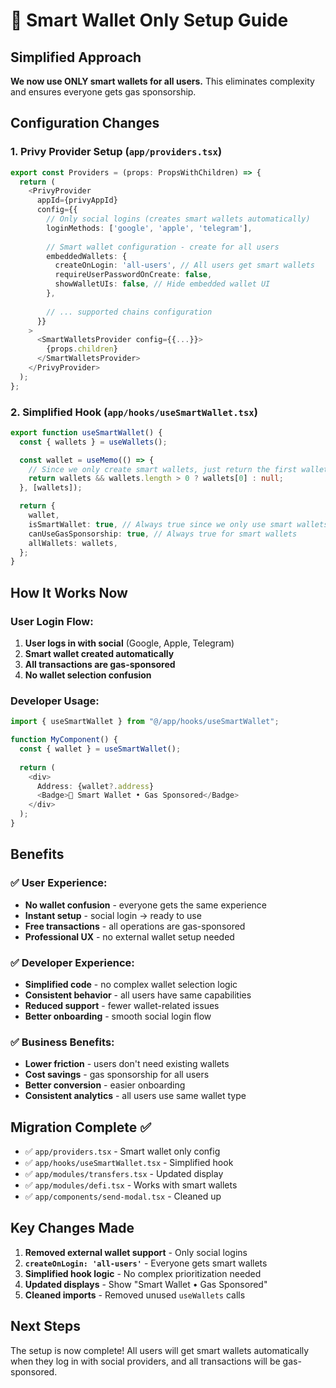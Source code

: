 # 🚀 Smart Wallet Only Setup Guide

## Simplified Approach
**We now use ONLY smart wallets for all users.** This eliminates complexity and ensures everyone gets gas sponsorship.

## Configuration Changes

### 1. Privy Provider Setup (`app/providers.tsx`)

```typescript
export const Providers = (props: PropsWithChildren) => {
  return (
    <PrivyProvider
      appId={privyAppId}
      config={{
        // Only social logins (creates smart wallets automatically)
        loginMethods: ['google', 'apple', 'telegram'],
        
        // Smart wallet configuration - create for all users
        embeddedWallets: {
          createOnLogin: 'all-users', // All users get smart wallets
          requireUserPasswordOnCreate: false,
          showWalletUIs: false, // Hide embedded wallet UI
        },
        
        // ... supported chains configuration
      }}
    >
      <SmartWalletsProvider config={{...}}>
        {props.children}
      </SmartWalletsProvider>
    </PrivyProvider>
  );
};
```

### 2. Simplified Hook (`app/hooks/useSmartWallet.tsx`)

```typescript
export function useSmartWallet() {
  const { wallets } = useWallets();

  const wallet = useMemo(() => {
    // Since we only create smart wallets, just return the first wallet
    return wallets && wallets.length > 0 ? wallets[0] : null;
  }, [wallets]);

  return {
    wallet,
    isSmartWallet: true, // Always true since we only use smart wallets
    canUseGasSponsorship: true, // Always true for smart wallets
    allWallets: wallets,
  };
}
```

## How It Works Now

### User Login Flow:
1. **User logs in with social** (Google, Apple, Telegram)
2. **Smart wallet created automatically**
3. **All transactions are gas-sponsored**
4. **No wallet selection confusion**

### Developer Usage:
```typescript
import { useSmartWallet } from "@/app/hooks/useSmartWallet";

function MyComponent() {
  const { wallet } = useSmartWallet();
  
  return (
    <div>
      Address: {wallet?.address}
      <Badge>🚀 Smart Wallet • Gas Sponsored</Badge>
    </div>
  );
}
```

## Benefits

### ✅ User Experience:
- **No wallet confusion** - everyone gets the same experience
- **Instant setup** - social login → ready to use
- **Free transactions** - all operations are gas-sponsored
- **Professional UX** - no external wallet setup needed

### ✅ Developer Experience:
- **Simplified code** - no complex wallet selection logic
- **Consistent behavior** - all users have same capabilities
- **Reduced support** - fewer wallet-related issues
- **Better onboarding** - smooth social login flow

### ✅ Business Benefits:
- **Lower friction** - users don't need existing wallets
- **Cost savings** - gas sponsorship for all users
- **Better conversion** - easier onboarding
- **Consistent analytics** - all users use same wallet type

## Migration Complete ✅

- ✅ `app/providers.tsx` - Smart wallet only config
- ✅ `app/hooks/useSmartWallet.tsx` - Simplified hook  
- ✅ `app/modules/transfers.tsx` - Updated display
- ✅ `app/modules/defi.tsx` - Works with smart wallets
- ✅ `app/components/send-modal.tsx` - Cleaned up

## Key Changes Made

1. **Removed external wallet support** - Only social logins
2. **`createOnLogin: 'all-users'`** - Everyone gets smart wallets
3. **Simplified hook logic** - No complex prioritization needed
4. **Updated displays** - Show "Smart Wallet • Gas Sponsored"
5. **Cleaned imports** - Removed unused `useWallets` calls

## Next Steps

The setup is now complete! All users will get smart wallets automatically when they log in with social providers, and all transactions will be gas-sponsored.
